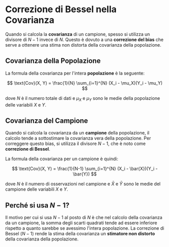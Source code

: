 # Correzione di Bessel nella Covarianza

Quando si calcola la **covarianza** di un campione, spesso si utilizza un divisore di $N - 1$ invece di $N$. Questo è dovuto a una **correzione del bias** che serve a ottenere una stima non distorta della covarianza della popolazione.

## Covarianza della Popolazione
La formula della covarianza per l'intera **popolazione** è la seguente:

$$
\text{Cov}(X, Y) = \frac{1}{N} \sum_{i=1}^{N} (X_i - \mu_X)(Y_i - \mu_Y)
$$

dove $N$ è il numero totale di dati e $\mu_X$ e $\mu_Y$ sono le medie della popolazione delle variabili $X$ e $Y$.

## Covarianza del Campione
Quando si calcola la covarianza da un **campione** della popolazione, il calcolo tende a sottostimare la covarianza vera della popolazione. Per correggere questo bias, si utilizza il divisore $N - 1$, che è noto come **correzione di Bessel**.

La formula della covarianza per un campione è quindi:

$$
\text{Cov}(X, Y) = \frac{1}{N-1} \sum_{i=1}^{N} (X_i - \bar{X})(Y_i - \bar{Y})
$$

dove $N$ è il numero di osservazioni nel campione e $\bar{X}$ e $\bar{Y}$ sono le medie del campione delle variabili $X$ e $Y$.

## Perché si usa $N - 1$?
Il motivo per cui si usa $N - 1$ al posto di $N$ è che nel calcolo della covarianza da un campione, la somma degli scarti quadrati tende ad essere inferiore rispetto a quanto sarebbe se avessimo l'intera popolazione. La correzione di Bessel ($N - 1$) rende la stima della covarianza un **stimatore non distorto** della covarianza della popolazione.